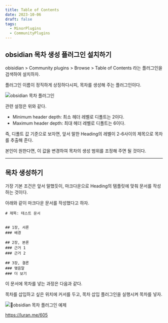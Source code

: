 ```yaml
---
title: Table of Contents
date: 2023-10-06
draft: false
tags:
  - MinorPlugins
  - CommunityPlugins
---
```



## obsidian 목차 생성 플러그인 설치하기

obisidian > Community plugins > Browse > Table of Contents 라는 플러그인을 검색하여 설치하자.

플러그인 이름이 정직하게 상징하다시피, 목차를 생성해 주는 플러그인이다.

![obsidian 목차 플러그인](https://blog.kakaocdn.net/dn/bnH32R/btruqGdL83B/2C1gmkzv5JR0GteiC1zS3K/img.webp)

관련 설정은 위와 같다.

- Minimum header depth: 최소 헤더 레벨로 디폴트는 2이다.
- Maximum header depth: 최대 헤더 레벨로 디폴트는 6이다.

즉, 디폴트 값 기준으로 보자면, 앞서 말한 Heading의 레벨이 2-6사이의 제목으로 목차를 추출해 준다.

본인이 원한다면, 이 값을 변경하여 목차의 생성 범위를 조정해 주면 될 것이다.

___
## 목차 생성하기

가장 기본 조건은 앞서 말했듯이, 마크다운으로 Heading의 템플릿에 맞춰 문서를 작성하는 것이다.

아래와 같이 마크다운 문서를 작성했다고 하자.

```
# 제목: 테스트 문서


## 1장, 서론
### 배경

## 2장, 본론
### 근거 1
### 근거 2

## 3장, 결론
### 맺음말
### 더 보기
```

이 문서에 목차를 넣는 과정은 다음과 같다.

목차를 삽입하고 싶은 위치에 커서를 두고, 목차 삽입 플러그인을 실행시켜 목차를 넣자.

![obsidian 목차 플러그인 예제](https://blog.kakaocdn.net/dn/w0rIZ/btruc4U3ZPS/vK3CTKvITCIDxhYzvawCFK/img.webp)


https://luran.me/605

